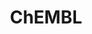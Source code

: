 ---
bigquery: https://console.cloud.google.com/bigquery?p=patents-public-data&d=ebi_chembl&page=dataset
citation: '"The ChEMBL database in 2017." Anna Gaulton, Anne Hersey, Michał Nowotka,
  A Patrícia Bento, Jon Chambers, David Mendez, Prudence Mutowo, Francis Atkinson,
  Louisa J Bellis, Elena Cibrián-Uhalte, Mark Davies, Nathan Dedman, Anneli Karlsson,
  María Paula Magariños, John P Overington, George Papadatos, Ines Smit, Andrew R
  Leach Nucleic acids Research (2017) 45 (Database Issue), D945-D954'
contributors: European Bioinformatics Institute
cost: None
description: ChEMBL Data is a manually curated database of small molecules used in
  drug discovery, including information about existing patented drugs.
documentation: 'schema: https://www.ebi.ac.uk/chembl/db_schema


  '
last_edit: 04/05/2022, 12:52:30
location: https://console.cloud.google.com/marketplace/product/google_patents_public_datasets/chembl
maintained_by: EMBL-EBI, an outstation of European Molecular Biology Laboratory
related_publications: '

  ChEMBL: towards direct deposition of bioassay data.


  Mendez D, Gaulton A, Bento AP, Chambers J, De Veij M, Félix E, Magariños MP, Mosquera
  JF, Mutowo P, Nowotka M, Gordillo-Marañón M, Hunter F, Junco L, Mugumbate G, Rodriguez-Lopez
  M, Atkinson F, Bosc N, Radoux CJ, Segura-Cabrera A, Hersey A, Leach AR.


  — Nucleic Acids Res. 2019; 47(D1):D930-D940. doi: 10.1093/nar/gky1075

  '
schema_fields:
- parameter_type
- protclasssyn_id
- domain_name
- compsyn_id
- usan_stem_id
- qed_weighted
- targrel_id
- standard_upper_value
- usan_year
- drugind_id
- acd_logd
- sequence_md5sum
- variant_id
- uberon_id
- mesh_id
- pchembl_value
- company
- action_type
- class_level
- level1_description
- priority
- src_compound_id
- l2
- cx_logp
- last_active
- aromatic_rings
- usan_substem
- l1
- alert_id
- protein_class_id
- ridx
- assay_cell_type
- published_relation
- short_name
- entity_type
- hbd
- psa
- component_type
- doc_id
- idx
- source_domain_id
- target_type
- compd_id
- accession
- hba_lipinski
- subgroup
- targcomp_id
- disease_efficacy
- chebi_par_id
- last_page
- mol_frac_id
- level4
- num_alerts
- end_position
- applicant_full_name
- src_description
- ref_id
- delist_flag
- text_value
- inorganic_flag
- warning_id
- warning_type
- parenteral
- cell_source_tissue
- metabolite_record_id
- sitecomp_id
- organism
- std_act_id
- ddd_admr
- molecular_mechanism
- mol_atc_id
- definition
- level5
- l7
- black_box_warning
- description
- site_id
- cell_ontology_id
- le
- nda_type
- assay_category
- level2
- innovator_company
- parent_type
- actsm_id
- cx_most_bpka
- atc_code
- num_ro5_violations
- ddd_units
- biocomp_id
- warning_country
- mc_target_accession
- confidence
- route
- log_id
- start_position
- acd_logp
- ap_id
- parameter_value
- cell_id
- frac_class_id
- comp_go_id
- ddd_value
- enzyme_name
- patent_id
- active_molregno
- parent_id
- relationship_type
- who_extra
- direct_interaction
- standard_relation
- efo_term
- level2_description
- frac_code
- l5
- sei
- prodrug
- comments
- tid
- db_source
- cidx
- met_id
- canonical_smiles
- uo_units
- who_name
- updated_on
- assay_desc
- value
- issue
- alogp
- src_id
- standard_value
- sequence
- previous_company
- domain_id
- component_synonym
- binding_site_comment
- bao_format
- assay_subcellular_fraction
- warning_description
- bei
- patent_use_code
- hbd_lipinski
- published_value
- standard_units
- withdrawn_country
- cpd_str_alert_id
- path
- version
- first_page
- acd_most_bpka
- db_version
- standard_type
- set_name
- l3
- annotation
- warning_year
- country
- activity_count
- l8
- status
- record_id
- stem
- full_mwt
- relationship_desc
- indication_class
- trade_name
- cl_lincs_id
- mc_organism
- drug_product_flag
- l4
- synonyms
- heavy_atoms
- enzyme_tid
- withdrawn_flag
- compound_key
- molsyn_id
- publication_number
- ref_url
- go_id
- metref_id
- abstract
- journal
- warning_class
- target_desc
- assay_test_type
- molecular_species
- structure_type
- mc_target_name
- efo_id
- approval_date
- pubmed_id
- mc_tax_id
- clo_id
- activity_comment
- warnref_id
- isoform
- first_approval
- withdrawn_class
- helm_notation
- mol_irac_id
- predbind_id
- irac_class_id
- major_class
- first_in_class
- job_id
- cell_description
- src_assay_id
- substrate_record_id
- chembl_id
- curation_comment
- withdrawn_year
- alert_set_id
- mecref_id
- molfile
- ass_cls_map_id
- hrac_class_id
- pathway_key
- entity_id
- published_type
- normal_range_max
- hrac_code
- bao_endpoint
- selectivity_comment
- qudt_units
- component_id
- co_stem_id
- assay_class_id
- mechanism_comment
- max_phase
- level1
- cx_logd
- molecule_type
- compound_name
- therapeutic_flag
- assay_id
- prod_pat_id
- assay_type
- active_ingredient
- pref_name
- level4_description
- downgraded
- assay_source
- cell_source_organism
- doc_type
- submission_date
- authors
- species_group_flag
- indref_id
- updated_by
- normal_range_min
- alert_name
- drug_substance_flag
- site_residues
- aidx
- tbl
- mesh_heading
- creation_date
- dosage_form
- l6
- cell_source_tax_id
- name
- aspect
- assay_param_id
- published_units
- drug_record_id
- full_molformula
- assay_tax_id
- acd_most_apka
- prediction_method
- cell_name
- volume
- mechanism_of_action
- hba
- potential_duplicate
- bao_id
- rtb
- confidence_score
- topical
- met_comment
- doi
- research_stem
- caloha_id
- site_name
- relation
- num_lipinski_ro5_violations
- pathway_id
- smarts
- mw_monoisotopic
- ingredient
- met_conversion
- as_id
- upper_value
- tissue_id
- standard_inchi
- protein_class_desc
- syn_type
- ddd_id
- rgid
- chirality
- irac_code
- usan_stem_definition
- tid_fixed
- orig_description
- res_stem_id
- smid
- patent_no
- target_mapping
- max_phase_for_ind
- source
- lle
- strength
- domain_type
- dosed_ingredient
- mw_freebase
- oral
- bto_id
- natural_product
- homologue
- year
- toid
- formulation_id
- label
- mec_id
- src_short_name
- result_flag
- parent_molregno
- oc_id
- level3
- polymer_flag
- assay_organism
- protein_class_synonym
- availability_type
- cx_most_apka
- units
- standard_text_value
- product_id
- mol_hrac_id
- patent_expire_date
- assay_strain
- standard_inchi_key
- ad_type
- mutation
- domain_description
- curated_by
- stat
- title
- stem_class
- mc_target_type
- ro3_pass
- usan_stem
- comp_class_id
- standard_flag
- relationship
- type
- molregno
- parent_go_id
- assay_tissue
- related_tid
- activity_id
- level3_description
- data_validity_comment
- ddd_comment
- ref_type
- class_type
- tax_id
- cellosaurus_id
- withdrawn_reason
shortname: chembl
tags:
- biotechnology
- health
- chemical
- bioinformatics
- medical
terms_of_use: CC BY-SA 3.0
title: ChEMBL
uuid: e232a192-965c-4ec9-904c-155b6dfe56c5
---